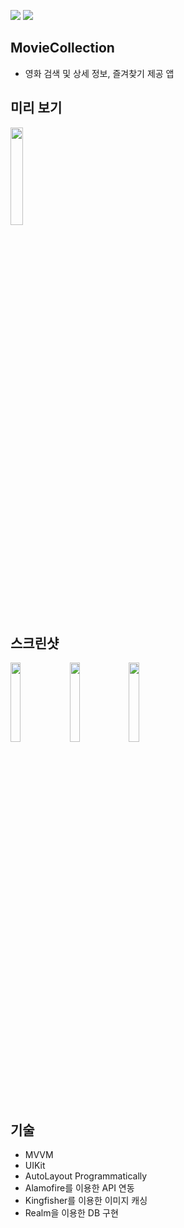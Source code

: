 <img src=https://img.shields.io/badge/Swift-5.5-orange.svg> <img src=https://img.shields.io/badge/iOS-15.0+-blue>

## MovieCollection
- 영화 검색 및 상세 정보, 즐겨찾기 제공 앱

## 미리 보기
<img src="https://user-images.githubusercontent.com/68800789/164013023-e066593b-a6b7-4acb-a8bb-dd5d18ae2a23.gif" width=20%>

## 스크린샷
<img src="https://user-images.githubusercontent.com/68800789/164009364-8b918367-2047-42e7-b9f9-f965b2bd9af2.png" width=18%> <img src="https://user-images.githubusercontent.com/68800789/164008741-8cd78930-4c45-428b-96bd-e0a6e10ae7a8.png" width=18%> <img src="https://user-images.githubusercontent.com/68800789/164008743-d0347662-acf5-46da-9a50-447bd8cae765.png" width=18%>

## 기술
- MVVM
- UIKit
- AutoLayout Programmatically
- Alamofire를 이용한 API 연동
- Kingfisher를 이용한 이미지 캐싱
- Realm을 이용한 DB 구현
